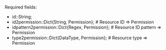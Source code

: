Required fields:

  * id::String;
  * id2permission::Dict{String, Permission};        # Resource ID => Permission
  * idpattern2permission::Dict{Regex, Permission};  # Resource ID pattern => Permission
  * type2permission::Dict{DataType, Permission};    # Resource type => Permission
